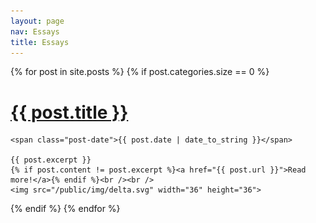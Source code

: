 ```yaml
---
layout: page
nav: Essays
title: Essays
---
```


<div class="posts">
  {% for post in site.posts %}
    {% if post.categories.size == 0 %}
  <div class="post">
    <h1 class="post-title">
      <a href="{{ post.url }}">
        {{ post.title }}
      </a>
    </h1>

    <span class="post-date">{{ post.date | date_to_string }}</span>

    {{ post.excerpt }}
    {% if post.content != post.excerpt %}<a href="{{ post.url }}">Read more!</a>{% endif %}<br /><br />
    <img src="/public/img/delta.svg" width="36" height="36">
  </div>
    {% endif %}
  {% endfor %}
</div>
